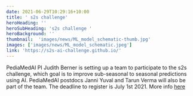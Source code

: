```yaml
---
date: 2021-06-29T10:29:16+10:00
title: ' s2s challenge'
heroHeading: ''
heroSubHeading: 's2s challenge '
heroBackground: ''
thumbnail:  'images/news/ML_model_schematic-thumb.jpg'
images: ['images/news/ML_model_schematic.jpeg']
link: 'https://s2s-ai-challenge.github.io/' 
---
```


PediaMedAI PI Judith Berner is setting up a team to participate to the s2s challenge, which goal is to improve sub-seasonal to seasonal predictions using AI. PediaMedAI postdocs Janni Yuval and Tarun Verma will also be part of the team. 
The deadline to register is July 1st 2021. More info [here](https://s2s-ai-challenge.github.io/)